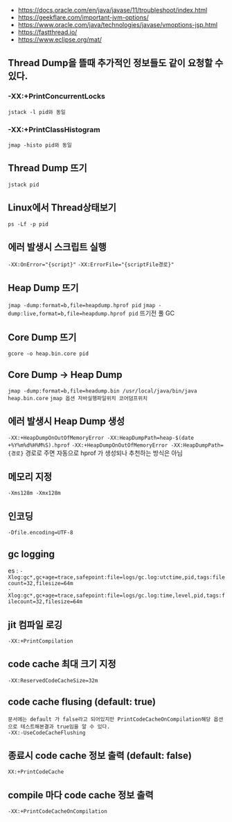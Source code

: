 
- https://docs.oracle.com/en/java/javase/11/troubleshoot/index.html
- https://geekflare.com/important-jvm-options/
- https://www.oracle.com/java/technologies/javase/vmoptions-jsp.html
- https://fastthread.io/
- https://www.eclipse.org/mat/

## Thread Dump을 뜰때 추가적인 정보들도 같이 요청할 수 있다.
### -XX:+PrintConcurrentLocks 
`jstack -l pid와 동일`
### -XX:+PrintClassHistogram
`jmap -histo pid와 동일`

## Thread Dump 뜨기
`jstack pid`

## Linux에서 Thread상태보기
`ps -Lf -p pid`

## 에러 발생시 스크립트 실행
`-XX:OnError="{script}"`
`-XX:ErrorFile="{scriptFile경로}"`

## Heap Dump 뜨기
`jmap -dump:format=b,file=heapdump.hprof pid`
`jmap -dump:live,format=b,file=heapdump.hprof pid` 뜨기전 풀 GC

## Core Dump 뜨기
`gcore -o heap.bin.core pid`

## Core Dump -> Heap Dump
`jmap -dump:format=b,file=headump.bin /usr/local/java/bin/java heap.bin.core`
`jmap 옵션 자바실행파일위치 코어덤프위치`

## 에러 발생시 Heap Dump 생성
`-XX:+HeapDumpOnOutOfMemoryError -XX:HeapDumpPath=heap-$(date +%Y%m%d%H%M%S).hprof`
`-XX:+HeapDumpOnOutOfMemoryError -XX:HeapDumpPath={경로}` 경로로 주면 자동으로 hprof 가 생성되나 추천하는 방식은 아님

## 메모리 지정
`-Xms128m -Xmx128m`

## 인코딩
`-Dfile.encoding=UTF-8`

## gc logging
es : `-Xlog:gc*,gc+age=trace,safepoint:file=logs/gc.log:utctime,pid,tags:filecount=32,filesize=64m`<br/>
`-Xlog:gc*,gc+age=trace,safepoint:file=logs/gc.log:time,level,pid,tags:filecount=32,filesize=64m`

## jit 컴파일 로깅
`-XX:+PrintCompilation`

## code cache 최대 크기 지정
`-XX:ReservedCodeCacheSize=32m`

## code cache flusing (default: true)
`문서에는 default 가 false라고 되어있지만 PrintCodeCacheOnCompilation해당 옵션으로 테스트해본결과 true임을 알 수 있다.`<br/>
`-XX:-UseCodeCacheFlushing`

## 종료시 code cache 정보 출력 (default: false)
`XX:+PrintCodeCache`

##  compile 마다 code cache 정보 출력
`-XX:+PrintCodeCacheOnCompilation`
